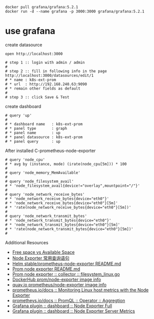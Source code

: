 ```
docker pull grafana/grafana:5.2.1
docker run -d --name grafana -p 3000:3000 grafana/grafana:5.2.1
```

# use grafana

create datasource

```
open http://localhost:3000

# step 1 :: login with admin / admin
#
# step 2 :: fill in following info in the page http://localhost:3000/datasources/edit/1
# * name : k8s-ext-prom
# * url  : http://192.168.240.63:9090
# * remain other fields as default
#
# step 3 :: click Save & Test
```

create dashboard

```
# query 'up'
#
# * dashboard name   : k8s-ext-prom
# * panel type       : graph
# * panel name       : up
# * panel datasource : k8s-ext-prom
# * panel query      : up
```

After installed C-prometheus-node-exporter

```
# query 'node_cpu'
# * avg by (instance, mode) (irate(node_cpu[5m])) * 100
#
# query 'node_memory_MemAvailable'
#
# query 'node_filesystem_avail'
# * 'node_filesystem_avail{device!="overlay",mountpoint="/"}'
#
# query 'node_network_receive_bytes'
# * 'node_network_receive_bytes{device="eth0"}'
# * 'node_network_receive_bytes{device="eth0"}[5m]'
# * 'rate(node_network_receive_bytes{device="eth0"}[5m])'
#
# query 'node_network_transmit_bytes'
# * 'node_network_transmit_bytes{device="eth0"}'
# * 'node_network_transmit_bytes{device="eth0"}[5m]'
# * 'rate(node_network_transmit_bytes{device="eth0"}[5m])'
#
```

Additional Resources

* [Free space vs Available Space](https://github.com/prometheus/node_exporter/issues/269)
* [Node Exporter 常用查询语句](https://songjiayang.gitbooks.io/prometheus/content/exporter/nodeexporter_query.html)
* [Helm stable/prometheus-node-exporter README.md](https://github.com/helm/charts/tree/master/stable/prometheus-node-exporter) 
* [Prom node exporter README.md](https://github.com/prometheus/node_exporter)
* [Prom node exporter :: collector :: filesystem_linux.go](https://github.com/prometheus/node_exporter/blob/master/collector/filesystem_linux.go)
* [DockerHub prom/node-exporter image info](https://hub.docker.com/r/prom/node-exporter/)
* [quay.io prometheus/node-exporter image info](https://quay.io/repository/prometheus/node-exporter?tab=info)
* [prometheus.io/docs :: Monitoring Linux host metrics with the Node Exporter](https://prometheus.io/docs/guides/node-exporter/)
* [prometheys.io/docs :: PromQL :: Operator :: Aggregtion](https://prometheus.io/docs/prometheus/latest/querying/operators/#aggregation-operators)
* [Grafana plugin :: dashboard :: Node Exporter Full](https://grafana.com/dashboards/1860)
* [Grafana plugin :: dashboard :: Node Exporter Server Metrics](https://grafana.com/dashboards/405)
